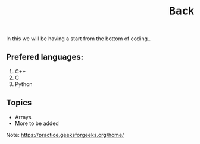 <pre>
<h1>                          Back_to_Basics</h1>
</pre>
In this we will be having a start from the bottom of coding..

## Prefered languages:

1. C++
2. C
3. Python

## Topics 

* Arrays
* More to be added

Note: https://practice.geeksforgeeks.org/home/
